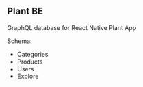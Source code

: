 ## Plant BE
GraphQL database for React Native Plant App

Schema:
- Categories
- Products
- Users
- Explore
